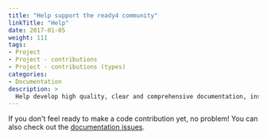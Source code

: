 ```yaml
---
title: "Help support the ready4 community"
linkTitle: "Help"
date: 2017-01-05
weight: 111
tags:
- Project
- Project - contributions
- Project - contributions (types)
categories:
- Documentation
description: >
  Help develop high quality, clear and comprehensive documentation, instruction and responsive help.
---
```



 If you don't feel ready to make a code contribution yet, no problem! You can also check out the [documentation issues](https://github.com/ready4-dev/ready4web/labels/documentation).

